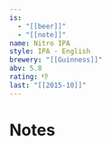 ```yaml
---
is:
  - "[[beer]]"
  - "[[note]]"
name: Nitro IPA
style: IPA - English
brewery: "[[Guinness]]"
abv: 5.8
rating: 👎
last: "[[2015-10]]"
---
```

# Notes

